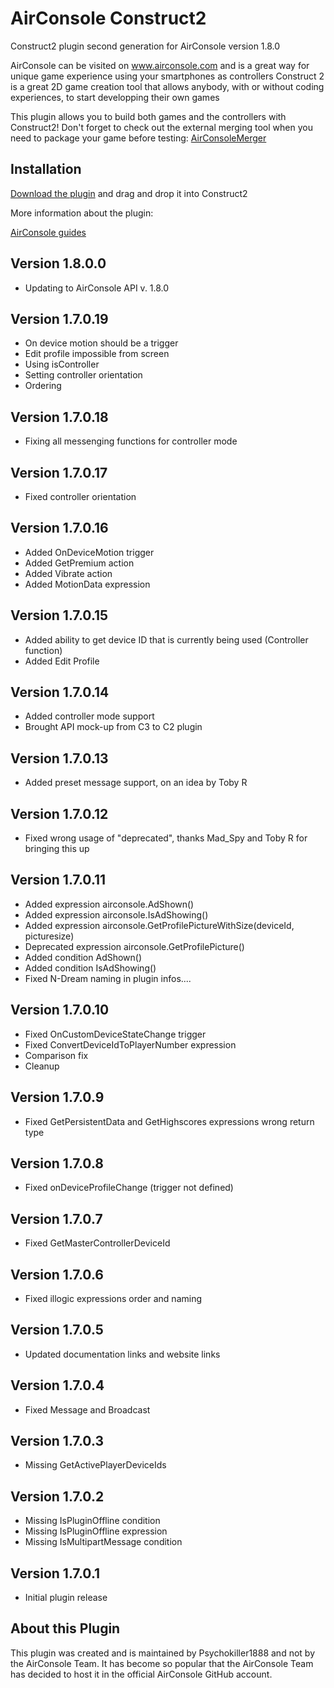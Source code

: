 # AirConsole Construct2

Construct2 plugin second generation for AirConsole version 1.8.0

AirConsole can be visited on www.airconsole.com and is a great way for unique game experience using your smartphones as controllers
Construct 2 is a great 2D game creation tool that allows anybody, with or without coding experiences, to start developping their own games

This plugin allows you to build both games and the controllers with Construct2! Don't forget to check out the external merging tool when you need to package your game before testing: [AirConsoleMerger](https://github.com/Psychokiller1888/AirConsoleMerger/releases)

## Installation

[Download the plugin](c2airconsole.c2addon) and drag and drop it into Construct2

More information about the plugin:

[AirConsole guides](http://developers.airconsole.com/#/guides/construct2)

## Version 1.8.0.0

* Updating to AirConsole API v. 1.8.0

## Version 1.7.0.19

* On device motion should be a trigger
* Edit profile impossible from screen
* Using isController
* Setting controller orientation
* Ordering

## Version 1.7.0.18

* Fixing all messenging functions for controller mode

## Version 1.7.0.17

* Fixed controller orientation

## Version 1.7.0.16

* Added OnDeviceMotion trigger
* Added GetPremium action
* Added Vibrate action
* Added MotionData expression

## Version 1.7.0.15

* Added ability to get device ID that is currently being used (Controller function)
* Added Edit Profile

## Version 1.7.0.14

* Added controller mode support
* Brought API mock-up from C3 to C2 plugin

## Version 1.7.0.13

* Added preset message support, on an idea by Toby R

## Version 1.7.0.12

* Fixed wrong usage of "deprecated", thanks Mad_Spy and Toby R for bringing this up

## Version 1.7.0.11

* Added expression airconsole.AdShown()
* Added expression airconsole.IsAdShowing()
* Added expression airconsole.GetProfilePictureWithSize(deviceId, picturesize)
* Deprecated expression airconsole.GetProfilePicture()
* Added condition AdShown()
* Added condition IsAdShowing()
* Fixed N-Dream naming in plugin infos....

## Version 1.7.0.10

* Fixed OnCustomDeviceStateChange trigger
* Fixed ConvertDeviceIdToPlayerNumber expression
* Comparison fix
* Cleanup

## Version 1.7.0.9

* Fixed GetPersistentData and GetHighscores expressions wrong return type

## Version 1.7.0.8

* Fixed onDeviceProfileChange (trigger not defined)

## Version 1.7.0.7

* Fixed GetMasterControllerDeviceId

## Version 1.7.0.6

* Fixed illogic expressions order and naming

## Version 1.7.0.5

* Updated documentation links and website links

## Version 1.7.0.4

* Fixed Message and Broadcast

## Version 1.7.0.3

* Missing GetActivePlayerDeviceIds

## Version 1.7.0.2

* Missing IsPluginOffline condition
* Missing IsPluginOffline expression
* Missing IsMultipartMessage condition

## Version 1.7.0.1

* Initial plugin release

## About this Plugin

This plugin was created and is maintained by Psychokiller1888 and not by the AirConsole Team. It has become so popular that the AirConsole Team has decided to host it in the official AirConsole GitHub account.
